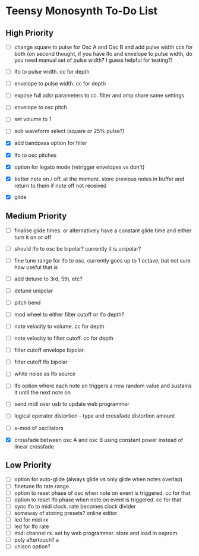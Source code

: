 # Teensy Monosynth To-Do List

## High Priority
- [ ] change square to pulse for Osc A and Osc B and add pulse width ccs for both (on second thought, if you have lfo and envelope to pulse width, do you need manual set of pulse width? I guess helpful for testing?)
- [ ] lfo to pulse width. cc for depth
- [ ] envelope to pulse width. cc for depth
- [ ] expose full adsr parameters to cc. filter and amp share same settings
- [ ] envelope to osc pitch
- [ ] set volume to 1
- [ ] sub waveform select (square or 25% pulse?)
- [x] add bandpass option for filter
- [x] lfo to osc pitches
- [x] option for legato mode (retrigger envelopes vs don't)
- [x] better note on / off. at the moment. store previous notes in buffer and return to them if note off not received
- [x] glide


## Medium Priority
- [ ] finalise glide times. or alternatively have a constant glide time and either turn it on or off
- [ ] should lfo to osc be bipolar? currently it is unipolar?
- [ ] fine tune range for lfo to osc. currently goes up to 1 octave, but not sure how useful that is
- [ ] add detune to 3rd, 5th, etc?
- [ ] detune unipolar
- [ ] pitch bend
- [ ] mod wheel to either filter cutoff or lfo depth?
- [ ] note velocity to volume. cc for depth
- [ ] note velocity to filter cutoff. cc for depth
- [ ] filter cutoff envelope bipolar. 
- [ ] filter cutoff lfo bipolar
- [ ] white noise as lfo source
- [ ] lfo option where each note on triggers a new random value and sustains it until the next note on 
- [ ] send midi over usb to update web programmer
- [ ] logical operator distortion - type and crossfade distortion amount
- [ ] x-mod of oscillators
- [x] crossfade between osc A and osc B using constant power instead of linear crossfade


## Low Priority
- [ ] option for auto-glide (always glide vs only glide when notes overlap)
- [ ] finetune lfo rate range. 
- [ ] option to reset phase of osc when note on event is triggered. cc for that
- [ ] option to reset lfo phase when note on event is triggered. cc for that
- [ ] sync lfo to midi clock. rate becomes clock divider
- [ ] someway of storing presets? online editor
- [ ] led for midi rx
- [ ] led for lfo rate
- [ ] midi channel rx. set by web programmer. store and load in eeprom.
- [ ] poly aftertouch? a
- [ ] unison option?